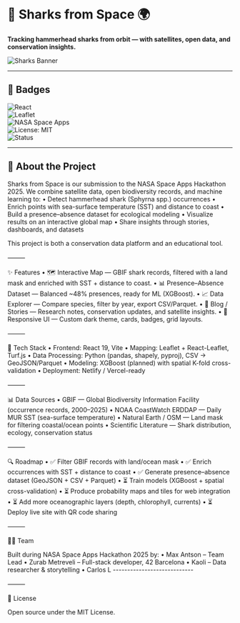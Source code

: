 # 🦈 Sharks from Space 🌍

**Tracking hammerhead sharks from orbit — with satellites, open data, and conservation insights.**

![Sharks Banner](public/blog/covers/satellite-ocean.jpg)

---

## 📛 Badges

![React](https://img.shields.io/badge/React-19-61dafb?logo=react&logoColor=white)  
![Leaflet](https://img.shields.io/badge/Leaflet-Maps-199900?logo=leaflet&logoColor=white)  
![NASA Space Apps](https://img.shields.io/badge/NASA-Space_Apps_2025-blue?logo=nasa)  
![License: MIT](https://img.shields.io/badge/License-MIT-yellow.svg)  
![Status](https://img.shields.io/badge/Status-Hackathon_Prototype-orange)

---

## 🚀 About the Project

Sharks from Space is our submission to the NASA Space Apps Hackathon 2025.
We combine satellite data, open biodiversity records, and machine learning to:
• Detect hammerhead shark (Sphyrna spp.) occurrences
• Enrich points with sea-surface temperature (SST) and distance to coast
• Build a presence–absence dataset for ecological modeling
• Visualize results on an interactive global map
• Share insights through stories, dashboards, and datasets

This project is both a conservation data platform and an educational tool.

⸻

✨ Features
• 🗺️ Interactive Map — GBIF shark records, filtered with a land mask and enriched with SST + distance to coast.
• 📊 Presence–Absence Dataset — Balanced ~48% presences, ready for ML (XGBoost).
• 📈 Data Explorer — Compare species, filter by year, export CSV/Parquet.
• 📰 Blog / Stories — Research notes, conservation updates, and satellite insights.
• 🎨 Responsive UI — Custom dark theme, cards, badges, grid layouts.

⸻

🧩 Tech Stack
• Frontend: React 19, Vite
• Mapping: Leaflet + React-Leaflet, Turf.js
• Data Processing: Python (pandas, shapely, pyproj), CSV → GeoJSON/Parquet
• Modeling: XGBoost (planned) with spatial K-fold cross-validation
• Deployment: Netlify / Vercel-ready

⸻

📊 Data Sources
• GBIF — Global Biodiversity Information Facility (occurrence records, 2000–2025)
• NOAA CoastWatch ERDDAP — Daily MUR SST (sea-surface temperature)
• Natural Earth / OSM — Land mask for filtering coastal/ocean points
• Scientific Literature — Shark distribution, ecology, conservation status

⸻

🔍 Roadmap
• ✅ Filter GBIF records with land/ocean mask
• ✅ Enrich occurrences with SST + distance to coast
• ✅ Generate presence–absence dataset (GeoJSON + CSV + Parquet)
• ⏳ Train models (XGBoost + spatial cross-validation)
• ⏳ Produce probability maps and tiles for web integration
• ⏳ Add more oceanographic layers (depth, chlorophyll, currents)
• ⏳ Deploy live site with QR code sharing

⸻

👩‍🚀 Team

Built during NASA Space Apps Hackathon 2025 by:
• Max Antson – Team Lead
• Zurab Metreveli – Full-stack developer, 42 Barcelona
• Kaoli – Data researcher & storytelling
• Carlos L ----------------------------

⸻

🐋 License

Open source under the MIT License.
